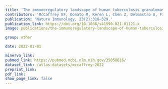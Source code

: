 ```yaml
---
title: 'The immunoregulatory landscape of human tuberculosis granulomas.'
contributors: 'McCaffrey EF, Donato M, Keren L, Chen Z, Delmastro A, Fitzpatrick MB, Gupta S, Greenwald NF,... Angelo M. (2022).'
publication: 'Nature Immunology, 23(2):318–329.'
publication_link: https://doi.org/10.1038/s41590-021-01121-x
image: publications/the-immunoregulatory-landscape-of-human-tuberculosis-granuloma.png

group: other

date: 2022-01-01

minerva_link:
pubmed_link: https://pubmed.ncbi.nlm.nih.gov/35058616/
dataset_link: /atlas-datasets/mccaffrey-2022
preprint_link:
pdf_link:
show_page_link: false
---
```

